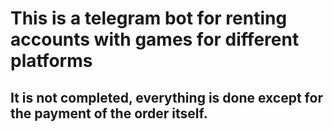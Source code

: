 # This is a telegram bot for renting accounts with games for different platforms
## It is not completed, everything is done except for the payment of the order itself.
